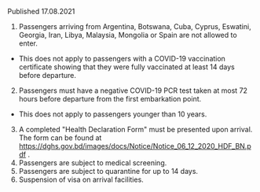 Published 17.08.2021
1. Passengers arriving from Argentina, Botswana, Cuba, Cyprus, Eswatini, Georgia, Iran, Libya, Malaysia, Mongolia or Spain are not allowed to enter.
- This does not apply to passengers with a COVID-19 vaccination certificate showing that they were fully vaccinated at least 14 days before departure.
2. Passengers must have a negative COVID-19 PCR test taken at most 72 hours before departure from the first embarkation point.
- This does not apply to passengers younger than 10 years.
3. A completed "Health Declaration Form" must be presented upon arrival. The form can be found at <a href="https://dghs.gov.bd/images/docs/Notice/Notice_06_12_2020_HDF_BN.pdf">https://dghs.gov.bd/images/docs/Notice/Notice_06_12_2020_HDF_BN.pdf</a> .
4. Passengers are subject to medical screening.
5. Passengers are subject to quarantine for up to 14 days.
6. Suspension of visa on arrival facilities.

